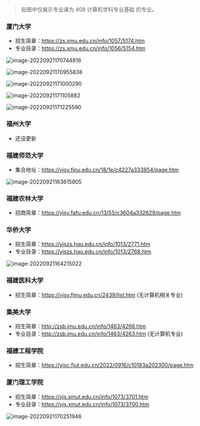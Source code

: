 > 贴图中仅展示专业课为 408 计算机学科专业基础 的专业。

### 厦门大学

* 招生简章：https://zs.xmu.edu.cn/info/1057/5174.htm
* 专业目录：https://zs.xmu.edu.cn/info/1056/5154.htm

![image-20220921170744816](https://image.mdashen.com/pic/image-20220921170744816.png)

![image-20220921170955838](https://image.mdashen.com/pic/image-20220921170955838.png)

![image-20220921171000290](https://image.mdashen.com/pic/image-20220921171000290.png)

![image-20220921171105882](https://image.mdashen.com/pic/image-20220921171105882.png)

![image-20220921171225590](https://image.mdashen.com/pic/image-20220921171225590.png)

### 福州大学

* 还没更新

### 福建师范大学

* 集合地址：https://yjsy.fjnu.edu.cn/18/1e/c4227a333854/page.htm

![image-20220921163615805](https://image.mdashen.com/pic/image-20220921163615805.png)

### 福建农林大学

* 招商简章：https://yjsy.fafu.edu.cn/13/55/c3604a332629/page.htm

### 华侨大学

* 招生简章：https://yjszs.hqu.edu.cn/info/1013/2771.htm
* 专业目录：https://yjszs.hqu.edu.cn/info/1013/2768.htm

![image-20220921164215022](https://image.mdashen.com/pic/image-20220921164215022.png)

### 福建医科大学

* 招生简章：https://yjsy.fjmu.edu.cn/2439/list.htm (无计算机相关专业)

### 集美大学

* 招生简章：http://zsb.jmu.edu.cn/info/1463/4266.htm
* 专业目录：http://zsb.jmu.edu.cn/info/1463/4263.htm (无计算机专业)

### 福建工程学院

* 招生简章：https://yjsc.fjut.edu.cn/2022/0916/c10183a202300/page.htm

### 厦门理工学院

* 招生简章：https://yjs.xmut.edu.cn/info/1073/3701.htm
* 专业目录：https://yjs.xmut.edu.cn/info/1073/3700.htm

![image-20220921170251946](https://image.mdashen.com/pic/image-20220921170251946.png)